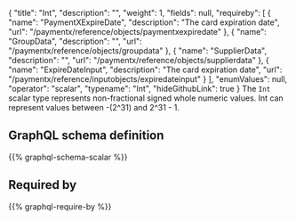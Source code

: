 {
  "title": "Int",
  "description": "",
  "weight": 1,
  "fields": null,
  "requireby": [
    {
      "name": "PaymentXExpireDate",
      "description": "The card expiration date",
      "url": "/paymentx/reference/objects/paymentxexpiredate"
    },
    {
      "name": "GroupData",
      "description": "",
      "url": "/paymentx/reference/objects/groupdata"
    },
    {
      "name": "SupplierData",
      "description": "",
      "url": "/paymentx/reference/objects/supplierdata"
    },
    {
      "name": "ExpireDateInput",
      "description": "The card expiration date",
      "url": "/paymentx/reference/inputobjects/expiredateinput"
    }
  ],
  "enumValues": null,
  "operator": "scalar",
  "typename": "Int",
  "hideGithubLink": true
}
The `Int` scalar type represents non-fractional signed whole numeric values. Int can represent values between -(2^31) and 2^31 - 1. 
## GraphQL schema definition

{{% graphql-schema-scalar %}}

## Required by

{{% graphql-require-by %}}
